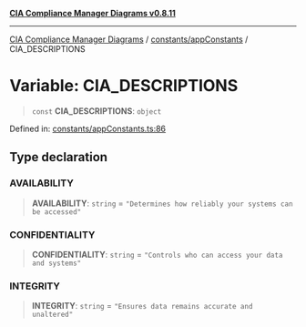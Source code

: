 [**CIA Compliance Manager Diagrams v0.8.11**](../../../README.md)

***

[CIA Compliance Manager Diagrams](../../../modules.md) / [constants/appConstants](../README.md) / CIA\_DESCRIPTIONS

# Variable: CIA\_DESCRIPTIONS

> `const` **CIA\_DESCRIPTIONS**: `object`

Defined in: [constants/appConstants.ts:86](https://github.com/Hack23/cia-compliance-manager/blob/d6eede30e4f01622fe18187e98b207e9a06a781f/src/constants/appConstants.ts#L86)

## Type declaration

### AVAILABILITY

> **AVAILABILITY**: `string` = `"Determines how reliably your systems can be accessed"`

### CONFIDENTIALITY

> **CONFIDENTIALITY**: `string` = `"Controls who can access your data and systems"`

### INTEGRITY

> **INTEGRITY**: `string` = `"Ensures data remains accurate and unaltered"`
